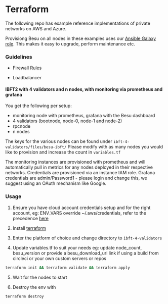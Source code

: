  
# Terraform

The following repo has example reference implementations of private networks on AWS and Azure.


Provisiong Besu on all nodes in these examples uses our [Ansible Galaxy role](https://galaxy.ansible.com/pegasyseng/hyperledger_besu). This makes it easy to upgrade, perform maintenance etc.

### Guidelines

- Firewall Rules

- Loadbalancer 

#### IBFT2 with 4 validators and n nodes, with monitoring via prometheus and grafana
You get the following per setup:
- monitoring node with prometheus, grafana with the Besu dashboard
- 4 validators (bootnode, node-0, node-1 and node-2)
- rpcnode
- n nodes 

The keys for the various nodes can be found under `ibft-4-validators/files/besu-ibft/` Please modify with as many nodes you would like to provision and increase the count in `variables.tf`

The monitoring instances are provisioned with prometheus and will automatically pull in metrics for any nodes deployed in their respective networks. Credentials are provisioned via an instance IAM role. 
Grafana credentials are admin/Password1 - please login and change this, we suggest using an OAuth mechanism like Google.

### Usage

1. Ensure you have cloud account credentials setup and for the right account, eg: ENV_VARS override ~/.aws/credentials, refer to the precedence [here](https://docs.aws.amazon.com/cli/latest/userguide/cli-configure-envvars.html)

2. Install [terraform](https://learn.hashicorp.com/terraform/getting-started/install.html)

3. Enter the platform of choice and change directory to `ibft-4-validators`

4. Update variables.tf to suit your needs
eg: update node_count, besu_version or provide a besu_download_url link if using a build from circleci or your own custom servers or repos

```bash
terraform init && terraform validate && terraform apply
```

5. Wait for the nodes to start



6. Destroy the env with 
```bash
terraform destroy
```
